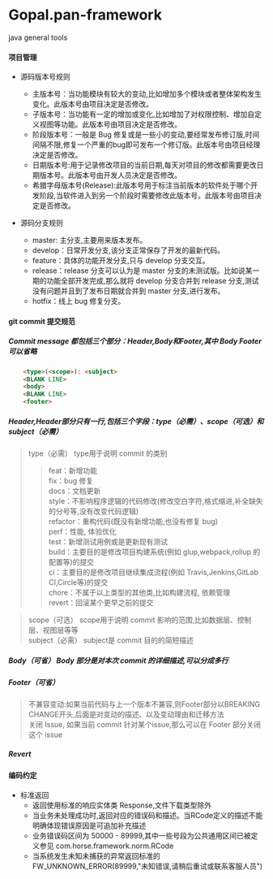 # Gopal.pan-framework
java general tools

#### 项目管理
* 源码版本号规则  
    - 主版本号：当功能模块有较大的变动,比如增加多个模块或者整体架构发生变化。此版本号由项目决定是否修改。  
    - 子版本号：当功能有一定的增加或变化,比如增加了对权限控制、增加自定义视图等功能。此版本号由项目决定是否修改。  
    - 阶段版本号：一般是 Bug 修复或是一些小的变动,要经常发布修订版,时间间隔不限,修复一个严重的bug即可发布一个修订版。此版本号由项目经理决定是否修改。  
    - 日期版本号:用于记录修改项目的当前日期,每天对项目的修改都需要更改日期版本号。此版本号由开发人员决定是否修改。  
    - 希腊字母版本号(Release):此版本号用于标注当前版本的软件处于哪个开发阶段,当软件进入到另一个阶段时需要修改此版本号。此版本号由项目决定是否修改。  
    
* 源码分支规则  
    - master: 主分支,主要用来版本发布。
    - develop：日常开发分支,该分支正常保存了开发的最新代码。
    - feature：具体的功能开发分支,只与 develop 分支交互。
    - release：release 分支可以认为是 master 分支的未测试版。比如说某一期的功能全部开发完成,那么就将 develop 分支合并到 release 分支,测试没有问题并且到了发布日期就合并到 master 分支,进行发布。
    - hotfix：线上 bug 修复分支。
  
  
  
#### git commit 提交规范
##### Commit message 都包括三个部分：Header,Body和Footer,其中 Body Footer 可以省略
```html
    <type>(<scope>): <subject>
    <BLANK LINE>
    <body>
    <BLANK LINE>
    <footer>
```

##### Header,Header部分只有一行,包括三个字段：type（必需）、scope（可选）和subject（必需）
> type（必需） type用于说明 commit 的类别
>> feat：新增功能  
>> fix：bug 修复  
>> docs：文档更新  
>> style：不影响程序逻辑的代码修改(修改空白字符,格式缩进,补全缺失的分号等,没有改变代码逻辑)  
>> refactor：重构代码(既没有新增功能,也没有修复 bug)  
>> perf：性能, 体验优化  
>> test：新增测试用例或是更新现有测试  
>> build：主要目的是修改项目构建系统(例如 glup,webpack,rollup 的配置等)的提交  
>> ci：主要目的是修改项目继续集成流程(例如 Travis,Jenkins,GitLab CI,Circle等)的提交  
>> chore：不属于以上类型的其他类,比如构建流程, 依赖管理  
>> revert：回滚某个更早之前的提交  
  
> scope（可选） scope用于说明 commit 影响的范围,比如数据层、控制层、视图层等等  
> subject（必需） subject是 commit 目的的简短描述
    
##### Body（可省） Body 部分是对本次 commit 的详细描述,可以分成多行
##### Footer（可省）
> 不兼容变动:如果当前代码与上一个版本不兼容,则Footer部分以BREAKING CHANGE开头,后面是对变动的描述、以及变动理由和迁移方法  
> 关闭 Issue, 如果当前 commit 针对某个issue,那么可以在 Footer 部分关闭这个 issue
   
#####  Revert

#### 编码约定
* 标准返回 
  - 返回使用标准的响应实体类 Response,文件下载类型除外
  - 当业务未处理成功时,返回对应的错误码和描述。当RCode定义的描述不能明确体现错误原因是可追加补充描述
  - 业务错误码区间为 50000 - 89999,其中一些号段为公共通用区间已被定义参见 com.horse.framework.norm.RCode
  - 当系统发生未知未捕获的异常返回标准的 FW_UNKNOWN_ERROR(89999,"未知错误,请稍后重试或联系客服人员")
    
    
 